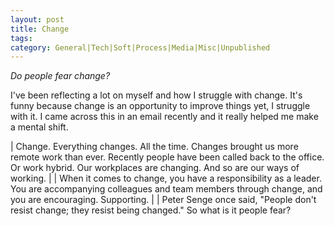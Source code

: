 ```yaml
---
layout: post
title: Change
tags: 
category: General|Tech|Soft|Process|Media|Misc|Unpublished
---
```


*Do people fear change?*

I've been reflecting a lot on myself and how I struggle with change. It's funny because change is an opportunity to improve things yet, I struggle with it. I came across this in an email recently and it really helped me make a mental shift.

| Change. Everything changes. All the time. Changes brought us more remote work than ever. Recently people have been called back to the office. Or work hybrid. Our workplaces are changing. And so are our ways of working.
| 
| When it comes to change, you have a responsibility as a leader. You are accompanying colleagues and team members through change, and you are encouraging. Supporting.
| 
| Peter Senge once said, "People don't resist change; they resist being changed."  So what is it people fear?
